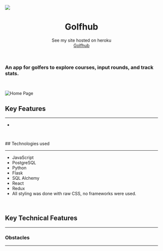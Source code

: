 <img src="./src/assets/tee.jpeg">
<h1 align="center">Golfhub</h1>

<p align="center">See my site hosted on heroku
<br><a href="https://golfhub.herokuapp.com/">Golfhub</a></br></p>
&nbsp

### An app for golfers to explore courses, input rounds, and track stats.

<p>&nbsp;</p>

![Home Page](./readme-assets/96C205EF-4829-4739-91C5-687A7BF54FC5_1_105_c.jpeg)

## Key Features

---

- 
<p>&nbsp;</p>
## Technologies used

---

- JavaScript
- PostgreSQL
- Python
- Flask
- SQL Alchemy
- React
- Redux
- All styling was done with raw CSS, no frameworks were used.
<p>&nbsp;</p>

## Key Technical Features

---

<!-- ![Restaurant Page](./readme-assets/A4E0F1B8-273E-463A-A6E0-9B42B0D2BB48_1_105_c.jpeg) -->

### Obstacles

---
